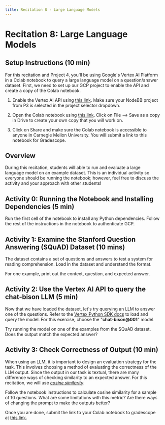 ```yaml
---
title: Recitation 8 - Large Language Models
---
```

# Recitation 8: Large Language Models

## Setup Instructions (10 min)
For this recitation and Project 4, you'll be using Google's Vertex AI Platform in a Colab notebook to query a large language model on a question/answer dataset. First, we need to set up our GCP project to enable the API and create a copy of the Colab notebook.

1.  Enable the Vertex AI API using [this link](https://console.cloud.google.com/flows/enableapi?apiid=aiplatform.googleapis.com). Make sure your NodeBB project from P3 is selected in the project selector dropdown.
    
2.  Open the Colab notebook using [this link](https://colab.research.google.com/drive/1bgO0xIj1QMWKOHru6viSknJGCFu9Dnkd?usp=sharing). Click on File --> Save as a copy in Drive to create your own copy that you will work on.
    
3.  Click on Share and make sure the Colab notebook is accessible to anyone in Carnegie Mellon University. You will submit a link to this notebook for Gradescope.

## Overview 

During this recitation, students will able to run and evaluate a large language model on an example dataset. This is an individual activity so everyone should be running the notebook; however, feel free to discuss the activity and your approach with other students!

## Activity 0: Running the Notebook and Installing Dependencies (5 min)

Run the first cell of the notebook to install any Python dependencies. Follow the rest of the instructions in the notebook to authenticate GCP.

## Activity 1: Examine the Stanford Question Answering (SQuAD) Dataset (10 mins)

The dataset contains a set of questions and answers to test a system for reading comprehension. Load in the dataset and understand the format.

For one example, print out the context, question, and expected answer.

## Activity 2: Use the Vertex AI API to query the chat-bison LLM (5 min)

Now that we have loaded the dataset, let's try querying an LLM to answer one of the questions. Refer to the [Vertex Python SDK docs](https://cloud.google.com/vertex-ai/docs/generative-ai/chat/test-chat-prompts#chat-query-python_vertex_ai_sdk) to load and query the model. For this exercise, choose the "**chat-bison@001**" model. 

Try running the model on one of the examples from the SQuAD dataset. Does the output match the expected answer?

## Activity 3: Check Correctness of Output (10 min)

When using an LLM, it is important to design an evaluation strategy for the task. This involves choosing a method of evaluating the correctness of the LLM output. Since the output in our task is textual, there are many difference ways of checking similarity to an expected answer. For this recitation,
we will use [_cosine similarity_](https://en.wikipedia.org/wiki/Cosine_similarity). 

Follow the notebook instructions to calculate cosine similarity for a sample of 10 questions. What are some limitations with this metric? Are there ways of changing the prompt to make the outputs better?

Once you are done, submit the link to your Colab notebook to gradescope at [this link](https://www.gradescope.com/courses/583198/assignments/3599220/).
